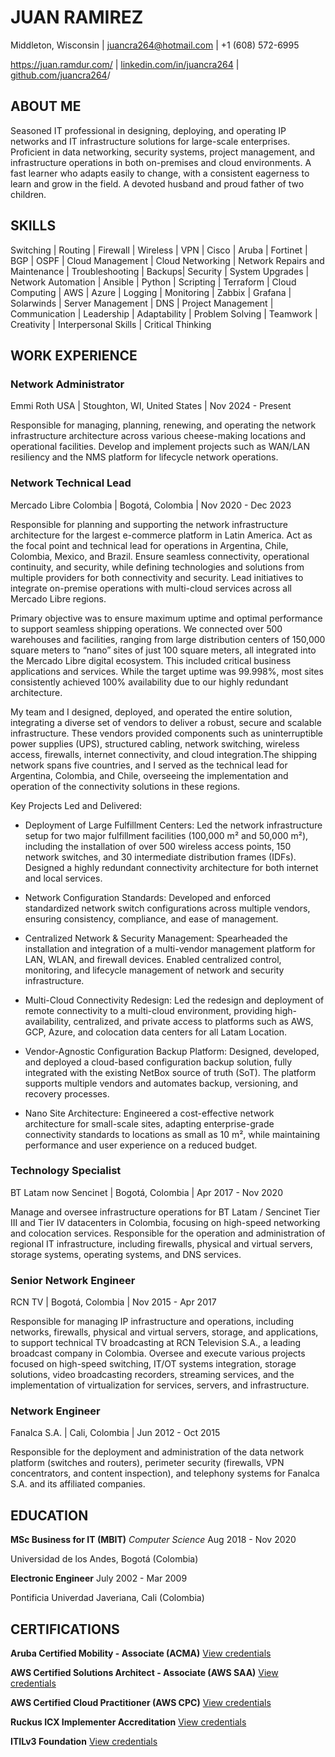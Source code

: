 # JUAN RAMIREZ 

Middleton, Wisconsin | <juancra264@hotmail.com> | +1 (608) 572-6995

<https://juan.ramdur.com/> | [linkedin.com/in/juancra264](https://www.linkedin.com/in/juancra264/) | [github.com/juancra264](https://github.com/juancra264)/

## ABOUT ME

Seasoned IT professional in designing, deploying, and operating IP networks and IT infrastructure solutions for large-scale enterprises. Proficient in data networking, security systems, project management, and infrastructure operations in both on-premises and cloud environments. A fast learner who adapts easily to change, with a consistent eagerness to learn and grow in the field. A devoted husband and proud father of two children.

## SKILLS

Switching | Routing | Firewall | Wireless | VPN | Cisco | Aruba | Fortinet | BGP | OSPF | Cloud Management | Cloud Networking | Network Repairs and Maintenance | Troubleshooting | Backups| Security | System Upgrades | Network Automation | Ansible | Python | Scripting | Terraform | Cloud Computing | AWS | Azure | Logging | Monitoring | Zabbix | Grafana | Solarwinds | Server Management | DNS | Project Management | Communication | Leadership | Adaptability | Problem Solving | Teamwork | Creativity | Interpersonal Skills | Critical Thinking

## WORK EXPERIENCE

### Network Administrator 
Emmi Roth USA | Stoughton, WI, United States | Nov 2024 - Present

Responsible for managing, planning, renewing, and operating the network infrastructure architecture across various cheese-making locations and operational facilities. Develop and implement projects such as WAN/LAN resiliency and the NMS platform for lifecycle network operations.

### Network Technical Lead

Mercado Libre Colombia | Bogotá, Colombia | Nov 2020 - Dec 2023

Responsible for planning and supporting the network infrastructure architecture for the largest e-commerce platform in Latin America. Act as the focal point and technical lead for operations in Argentina, Chile, Colombia, Mexico, and Brazil. Ensure seamless connectivity, operational continuity, and security, while defining technologies and solutions from multiple providers for both connectivity and security. Lead initiatives to integrate on-premise operations with multi-cloud services across all Mercado Libre regions.

Primary objective was to ensure maximum uptime and optimal performance to support seamless shipping operations. We connected over 500 warehouses and facilities, ranging from large distribution centers of 150,000 square meters to “nano” sites of just 100 square meters, all integrated into the Mercado Libre digital ecosystem. This included critical business applications and services. While the target uptime was 99.998%, most sites consistently achieved 100% availability due to our highly redundant architecture.

My team and I designed, deployed, and operated the entire solution, integrating a diverse set of vendors to deliver a robust, secure and scalable infrastructure. These vendors provided components such as uninterruptible power supplies (UPS), structured cabling, network switching, wireless access, firewalls, internet connectivity, and cloud integration.The shipping network spans five countries, and I served as the technical lead for Argentina, Colombia, and Chile, overseeing the implementation and operation of the connectivity solutions in these regions.

Key Projects Led and Delivered:

- Deployment of Large Fulfillment Centers: Led the network infrastructure setup for two major fulfillment facilities (100,000 m² and 50,000 m²), including the installation of over 500 wireless access points, 150 network switches, and 30 intermediate distribution frames (IDFs). Designed a highly redundant connectivity architecture for both internet and local services.

- Network Configuration Standards: Developed and enforced standardized network switch configurations across multiple vendors, ensuring consistency, compliance, and ease of management.

- Centralized Network & Security Management: Spearheaded the installation and integration of a multi-vendor management platform for LAN, WLAN, and firewall devices. Enabled centralized control, monitoring, and lifecycle management of network and security infrastructure.

- Multi-Cloud Connectivity Redesign: Led the redesign and deployment of remote connectivity to a multi-cloud environment, providing high-availability, centralized, and private access to platforms such as AWS, GCP, Azure, and colocation data centers for all Latam Location.

- Vendor-Agnostic Configuration Backup Platform: Designed, developed, and deployed a cloud-based configuration backup solution, fully integrated with the existing NetBox source of truth (SoT). The platform supports multiple vendors and automates backup, versioning, and recovery processes.

- Nano Site Architecture: Engineered a cost-effective network architecture for small-scale sites, adapting enterprise-grade connectivity standards to locations as small as 10 m², while maintaining performance and user experience on a reduced budget.

### Technology Specialist

BT Latam now Sencinet | Bogotá, Colombia | Apr 2017 - Nov 2020

Manage and oversee infrastructure operations for BT Latam / Sencinet Tier III and Tier IV datacenters in Colombia, focusing on high-speed networking and colocation services. Responsible for the operation and administration of regional IT infrastructure, including firewalls, physical and virtual servers, storage systems, operating systems, and DNS services.

### Senior Network Engineer 

RCN TV | Bogotá, Colombia | Nov 2015 - Apr 2017

Responsible for managing IP infrastructure and operations, including networks, firewalls, physical and virtual servers, storage, and applications, to support technical TV broadcasting at RCN Television S.A., a leading broadcast company in Colombia. Oversee and execute various projects focused on high-speed switching, IT/OT systems integration, storage solutions, video broadcasting recorders, streaming services, and the implementation of virtualization for services, servers, and infrastructure.

### Network Engineer

Fanalca S.A. | Cali, Colombia | Jun 2012 - Oct 2015

Responsible for the deployment and administration of the data network platform (switches and routers), perimeter security (firewalls, VPN concentrators, and content inspection), and telephony systems for Fanalca S.A. and its affiliated companies.

## EDUCATION

**MSc Business for IT (MBIT)** _Computer Science_ Aug 2018 - Nov 2020

Universidad de los Andes, Bogotá (Colombia)

**Electronic Engineer** July 2002 - Mar 2009

Pontificia Univerdad Javeriana, Cali (Colombia)

## CERTIFICATIONS

**Aruba Certified Mobility - Associate (ACMA)** [View credentials](https://www.credly.com/badges/dcdd7c10-73cb-467d-aa85-07b38228f778/public_url)

**AWS Certified Solutions Architect - Associate (AWS SAA)** [View credentials](https://www.credly.com/badges/dd33bc29-922c-47cd-8f9f-bd95d3432d4a/public_url)

**AWS Certified Cloud Practitioner (AWS CPC)** [View credentials](https://www.credly.com/badges/b77c10f4-1949-4b02-9449-72128624e9a0/public_url)

**Ruckus ICX Implementer Accreditation** [View credentials](https://certifications.commscope.com/b6807f11-e611-4b31-ba72-38bf0df9d2cc)

**ITILv3 Foundation** [View credentials](https://github.com/juancra264/jraweb/blob/main/cv/cert_itilv3.pdf)
